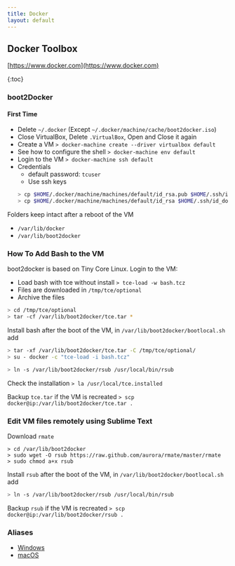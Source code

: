 ```yaml
---
title: Docker
layout: default
---
```


## Docker Toolbox

[https://www.docker.com](https://www.docker.com)

{:toc}

### boot2Docker

#### First Time

* Delete `~/.docker` (Except `~/.docker/machine/cache/boot2docker.iso`)
* Close VirtualBox, Delete `.VirtualBox`, Open and Close it again
* Create a VM `> docker-machine create --driver virtualbox default`
* See how to configure the shell `> docker-machine env default`
* Login to the VM `> docker-machine ssh default`
* Credentials
	* default password: `tcuser`
	* Use ssh keys
	```sh
	> cp $HOME/.docker/machine/machines/default/id_rsa.pub $HOME/.ssh/id_docker_rsa.pub
	> cp $HOME/.docker/machine/machines/default/id_rsa $HOME/.ssh/id_docker.pub
	```

Folders keep intact after a reboot of the VM
* `/var/lib/docker`
* `/var/lib/boot2docker`


### How To Add Bash to the VM

boot2docker is based on Tiny Core Linux. Login to the VM:

* Load bash with tce without install `> tce-load -w bash.tcz`
* Files are downloaded in `/tmp/tce/optional`
* Archive the files
```sh
> cd /tmp/tce/optional
> tar -cf /var/lib/boot2docker/tce.tar *

```

Install bash after the boot of the VM,  in `/var/lib/boot2docker/bootlocal.sh` add

```sh
> tar -xf /var/lib/boot2docker/tce.tar -C /tmp/tce/optional/
> su - docker -c "tce-load -i bash.tcz"

> ln -s /var/lib/boot2docker/rsub /usr/local/bin/rsub
```

Check the installation `> la /usr/local/tce.installed`

Backup `tce.tar` if the VM is recreated `> scp docker@ip:/var/lib/boot2docker/tce.tar .`


### Edit VM files remotely using Sublime Text

Download `rmate`

```
> cd /var/lib/boot2docker
> sudo wget -O rsub https://raw.github.com/aurora/rmate/master/rmate
> sudo chmod a+x rsub
```

Install `rsub` after the boot of the VM,  in `/var/lib/boot2docker/bootlocal.sh` add
```sh
> ln -s /var/lib/boot2docker/rsub /usr/local/bin/rsub
```

Backup `rsub` if the VM is recreated `> scp docker@ip:/var/lib/boot2docker/rsub .`


### Aliases

* [Windows](https://github.com/Starli0n/Tool_Cmder/blob/master/config/user-aliases.cmd)
* [macOS](https://github.com/Starli0n/SublimeUser/blob/master/Resources/OSX/HOME/.MacOSX/.bashrc)
